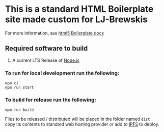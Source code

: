 # This is a standard HTML Boilerplate site made custom for LJ-Brewskis

For more information, see [html5 Boilerplate docs](https://github.com/h5bp/html5-boilerplate/blob/main/docs/usage.md
)
## Required software to build

1. A current LTS Release of [Node.js](https://nodejs.org/en/download)

### To run for local development run the following:

    npm ci
    npm run start

### To build for release run the following:

    mpm run build

Files to be released / distributed will be placed in the folder named `dist` copy its contents to standard web hosting provider or add to [IPFS](https://ipfs.tech/) to deploy.
